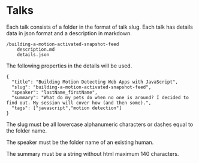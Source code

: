 # Talks 

Each talk consists of a folder in the format of talk slug. Each talk has details data in json format and a description in markdown.

```
/building-a-motion-activated-snapshot-feed
    description.md
    details.json
```

The following properties in the details will be used.

```
{
  "title": "Building Motion Detecting Web Apps with JavaScript",
  "slug": "building-a-motion-activated-snapshot-feed",
  "speaker": "lastName_firstName",
  "summary": "What do my pets do when no one is around? I decided to find out. My session will cover how (and then some).",
  "tags": ["javascript","motion detection"]
}
```
The slug must be all lowercase alphanumeric characters or dashes equal to the folder name.

The speaker must be the folder name of an existing human.

The summary must be a string without html maximum 140 characters.
